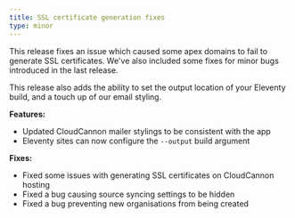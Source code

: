 ```yaml
---
title: SSL certificate generation fixes
type: minor
---
```

This release fixes an issue which caused some apex domains to fail to generate SSL certificates. We've also included some fixes for minor bugs introduced in the last release.

This release also adds the ability to set the output location of your Eleventy build, and a touch up of our email styling.

**Features:**

* Updated CloudCannon mailer stylings to be consistent with the app
* Eleventy sites can now configure the `--output` build argument

**Fixes:**

* Fixed some issues with generating SSL certificates on CloudCannon hosting
* Fixed a bug causing source syncing settings to be hidden
* Fixed a bug preventing new organisations from being created
